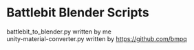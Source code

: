 # Battlebit Blender Scripts

battlebit_to_blender.py written by me  
unity-material-converter.py written by https://github.com/bmpq
